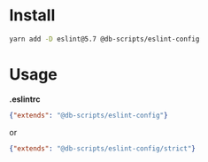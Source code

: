 # Install

```bash
yarn add -D eslint@5.7 @db-scripts/eslint-config
```

# Usage

**.eslintrc**

```json
{"extends": "@db-scripts/eslint-config"}
```

or

```json
{"extends": "@db-scripts/eslint-config/strict"}
```
